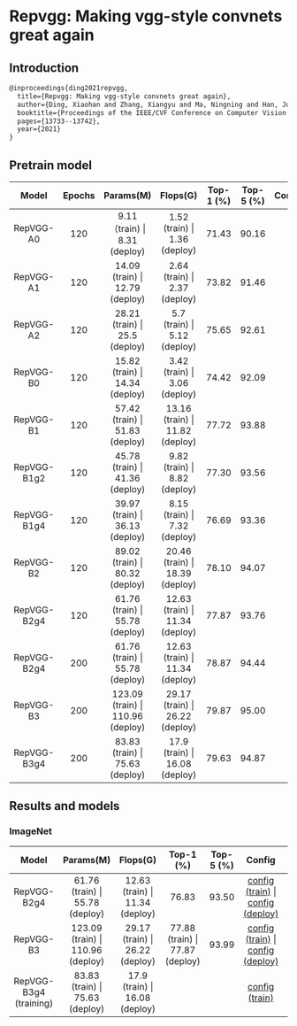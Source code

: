 # Repvgg: Making vgg-style convnets great again

## Introduction

```latex
@inproceedings{ding2021repvgg,
  title={Repvgg: Making vgg-style convnets great again},
  author={Ding, Xiaohan and Zhang, Xiangyu and Ma, Ningning and Han, Jungong and Ding, Guiguang and Sun, Jian},
  booktitle={Proceedings of the IEEE/CVF Conference on Computer Vision and Pattern Recognition},
  pages={13733--13742},
  year={2021}
}
```

## Pretrain model

|    Model    | Epochs |             Params(M)             |            Flops(G)             | Top-1 (%) | Top-5 (%) | Config | Download |
| :---------: | :----: | :-------------------------------: | :-----------------------------: | :-------: | :-------: | :----: | :------: |
|  RepVGG-A0  |  120   |   9.11（train) \| 8.31 (deploy)   |  1.52 (train) \| 1.36 (deploy)  |   71.43   |   90.16   |        |          |
|  RepVGG-A1  |  120   |  14.09 (train) \| 12.79 (deploy)  |  2.64 (train) \| 2.37 (deploy)  |   73.82   |   91.46   |        |          |
|  RepVGG-A2  |  120   |  28.21 (train) \| 25.5 (deploy)   |  5.7 (train)  \| 5.12 (deploy)  |   75.65   |   92.61   |        |          |
|  RepVGG-B0  |  120   |  15.82 (train) \| 14.34 (deploy)  |  3.42 (train) \| 3.06 (deploy)  |   74.42   |   92.09   |        |          |
|  RepVGG-B1  |  120   |  57.42 (train) \| 51.83 (deploy)  | 13.16 (train) \| 11.82 (deploy) |   77.72   |   93.88   |        |          |
| RepVGG-B1g2 |  120   |  45.78 (train) \| 41.36 (deploy)  |  9.82 (train) \| 8.82 (deploy)  |   77.30   |   93.56   |        |          |
| RepVGG-B1g4 |  120   |  39.97 (train) \| 36.13 (deploy)  |  8.15 (train) \| 7.32 (deploy)  |   76.69   |   93.36   |        |          |
|  RepVGG-B2  |  120   |  89.02 (train) \| 80.32 (deploy)  | 20.46 (train) \| 18.39 (deploy) |   78.10   |   94.07   |        |          |
| RepVGG-B2g4 |  120   |  61.76 (train) \| 55.78 (deploy)  | 12.63 (train) \| 11.34 (deploy) |   77.87   |   93.76   |        |          |
| RepVGG-B2g4 |  200   |  61.76 (train) \| 55.78 (deploy)  | 12.63 (train) \| 11.34 (deploy) |   78.87   |   94.44   |        |          |
|  RepVGG-B3  |  200   | 123.09 (train) \| 110.96 (deploy) | 29.17 (train) \| 26.22 (deploy) |   79.87   |   95.00   |        |          |
| RepVGG-B3g4 |  200   |  83.83 (train) \| 75.63 (deploy)  | 17.9 (train) \| 16.08 (deploy)  |   79.63   |   94.87   |        |          |

## Results and models

### ImageNet

|         Model          |             Params(M)             |            Flops(G)             |            Top-1 (%)            | Top-5 (%) |                            Config                            |                           Download                           |
| :--------------------: | :-------------------------------: | :-----------------------------: | :-----------------------------: | :-------: | :----------------------------------------------------------: | :----------------------------------------------------------: |
|      RepVGG-B2g4       |  61.76 (train) \| 55.78 (deploy)  | 12.63 (train) \| 11.34 (deploy) |              76.83              |   93.50   | [config (train)](https://github.com/zhangrui-wolf/openmmlab-competition-2021/blob/main/configs/repvgg/repvggB2g4_64x4_imagenet.py) \| [config (deploy)](https://github.com/zhangrui-wolf/openmmlab-competition-2021/blob/main/configs/repvgg/deploy/repvggB2g4_64x4_imagenet_deploy.py) | [model](https://drive.google.com/file/d/1rb4pEAA1LxWJp_CHoxic8oA-9byrEMkf/view?usp=sharing) \| [log](https://drive.google.com/file/d/1qo9HdVs3dAhVDu5DbpKxTfRvsja7AH5J/view?usp=sharing) |
|       RepVGG-B3        | 123.09 (train) \| 110.96 (deploy) | 29.17 (train) \| 26.22 (deploy) | 77.88 (train) \| 77.87 (deploy) |   93.99   | [config (train)](https://github.com/zhangrui-wolf/openmmlab-competition-2021/blob/main/configs/repvgg/repvggB3_64x4_imagenet.py) \| [config (deploy)](https://github.com/zhangrui-wolf/openmmlab-competition-2021/blob/main/configs/repvgg/deploy/repvggB3_64x4_imagenet_deploy.py) | [model](https://drive.google.com/file/d/12n8iVZ9ayXrVZAib4OeHbDU2vg1c4k1u/view?usp=sharing) \| [log](https://drive.google.com/file/d/1qo9HdVs3dAhVDu5DbpKxTfRvsja7AH5J/view?usp=sharing) |
| RepVGG-B3g4 (training) |  83.83 (train) \| 75.63 (deploy)  | 17.9 (train) \| 16.08 (deploy)  |                                 |           | [config (train)](https://github.com/zhangrui-wolf/openmmlab-competition-2021/blob/main/configs/repvgg/repvggB3g4_64x4_imagenet_autoaugment_mixup_warmup_coslr.py) |                                                              |
